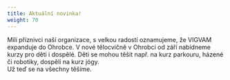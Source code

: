 ```yaml
---
title: Aktuální novinka!
weight: 70
---
```

Milí příznivci naší organizace, s velkou radostí oznamujeme, že VIGVAM expanduje do Ohrobce. V nové tělocvičně v Ohrobci od září nabídneme kurzy pro děti i dospělé. Děti se mohou těšit např. na kurz parkouru, házené či robotiky, dospělí na kurz jógy. \
Už teď se na všechny těšíme.
